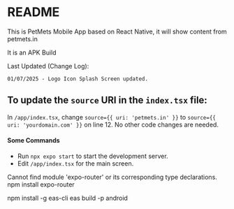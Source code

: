 # README
This is PetMets Mobile App based on React Native, it will show content from petmets.in

It is an APK Build

Last Updated (Change Log):

    01/07/2025 - Logo Icon Splash Screen updated. 

## To update the `source` URI in the `index.tsx` file:

In `/app/index.tsx`, change `source={{ uri: 'petmets.in' }}` to `source={{ uri: 'yourdomain.com' }}` on line 12. No other code changes are needed.

#### Some Commands 
* Run `npx expo start` to start the development server.
* Edit `/app/index.tsx` for the main screen.

Cannot find module 'expo-router' or its corresponding type declarations.
npm install expo-router

npm install -g eas-cli
eas build -p android